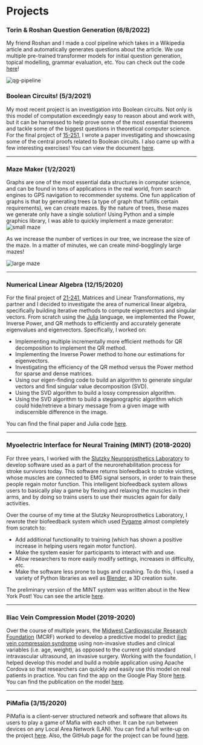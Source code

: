 # Projects

### Torin & Roshan Question Generation (6/8/2022)
My friend Roshan and I made a cool pipeline which takes in a Wikipedia article and automatically generates questions about the article. We use multiple pre-trained transformer models for initial question generation, topical modelling, grammar evaluation, etc. You can check out the code [here](https://github.com/TorinK2/TR-Question-Generation)!

![qg-pipeline](http://torink.me/SERVER/qg.png)


### Boolean Circuits! (5/3/2021)
My most recent project is an investigation into Boolean circuits. Not only is this model of computation exceedingly easy to reason about and work with, but it can be harnessed to help prove some of the most essential theorems and tackle some of the biggest questions in theoretical computer science. For the final project of [15-251](http://www.cs.cmu.edu/~15251/), I wrote a paper investigating and showcasing some of the central proofs related to Boolean circuits. I also came up with a few interesting exercises! You can view the document [here](http://torink.me/SERVER/Boolean%20Circuits!.pdf).
* * *
### Maze Maker (1/2/2021) 
Graphs are one of the most essential data structures in computer science, and can be found in tons of applications in the real world, from search engines to GPS navigation to recommender systems. One fun application of graphs is that by generating trees (a type of graph that fulfills certain requirements), we can create mazes. By the nature of trees, these mazes we generate only have a single solution! Using Python and a simple graphics library, I was able to quickly implement a maze generator:
![small maze](http://torink.me/images/small-maze.png)

As we increase the number of vertices in our tree, we increase the size of the maze. In a matter of minutes, we can create mind-bogglingly large mazes!

![large maze](http://torink.me/images/large-maze.png)

* * *
### Numerical Linear Algebra (12/15/2020)
For the final project of [21-241](http://coursecatalog.web.cmu.edu/schools-colleges/melloncollegeofscience/departmentofmathematicalsciences/courses/), Matrices and Linear Transformations, my partner and I decided to investigate the area of numerical linear algebra, specifically building iterative methods to compute eigenvectors and singular vectors. From scratch using the [Julia](https://docs.julialang.org/en/v1/) language, we implemented the Power, Inverse Power, and QR methods to efficiently and accurately generate eigenvalues and eigenvectors. Specifically, I worked on:
* Implementing multiple incrementally more efficient methods for QR decomposition to implement the QR method.
* Implementing the Inverse Power method to hone our estimations for eigenvectors.
* Investigating the efficiency of the QR method versus the Power method for sparse and dense matrices.
* Using our eigen-finding code to build an algorithm to generate singular vectors and find singular value decomposition (SVD).
* Using the SVD algorithm to build a lossy compression algorithm.
* Using the SVD algorithm to build a steganographic algorithm which could hide/retrieve a binary message from a given image with indiscernible difference in the image.

You can find the final paper and Julia code [here](http://torink.me/SERVER/eigenfinding.pdf).

* * *
### Myoelectric Interface for Neural Training (MINT) (2018-2020)
For three years, I worked with the [Slutzky Neuroprosthetics Laboratory](https://sites.northwestern.edu/slutzkylab/) to develop software used as a part of the  neurorehabilitation process for stroke survivors today.  This software returns biofeedback to stroke victims, whose muscles are connected to EMG signal sensors, in order to train these people regain motor function. This intelligent biofeedback system allows users to basically play a game by flexing and relaxing the muscles in their arms, and by doing so trains users to use their muscles again for daily activities.

Over the course of my time at the Slutzky Neuroprosthetics Laboratory, I rewrote their biofeedback system which used [Pygame](https://www.pygame.org/news) almost completely from scratch to:
* Add additional functionality to training (which has shown a positive increase in helping users regain motor function).
* Make the system easier for participants to interact with and use.
* Allow researchers to more easily modify settings, increases in difficulty, etc.
* Make the software less prone to bugs and crashing.
To do this, I used a variety of Python libraries as well as [Blender](https://www.blender.org/), a 3D creation suite.

The preliminary version of the MINT system was written about in the New York Post! You can see the article [here](https://nypost.com/2019/03/20/this-video-game-helps-stroke-victims-regain-movement/).

* * *
### Iliac Vein Compression Model (2019-2020)
Over the course of multiple years, the [Midwest Cardiovascular Research Foundation](http://www.mcrfmd.com/) (MCRF) worked to develop a predictive model to predict [iliac vein compression syndrome](https://www.ncbi.nlm.nih.gov/pmc/articles/PMC4663376/) using non-invasive studies and clinical variables (i.e. age, weight), as opposed to the current gold standard intravascular ultrasound, an invasive surgery. Working with the foundation, I helped develop this model and build a mobile application using Apache Cordova so that researchers can quickly and easily use this model on real patients in practice. You can find the app on the Google Play Store [here](https://play.google.com/store/apps/details?id=com.mcrfmd.iliac&hl=en_US&gl=US). You can find the publication on the model [here](https://pubmed.ncbi.nlm.nih.gov/33385981/).
* * *
### PiMafia (3/15/2020)
PiMafia is a client-server structured network and software that allows its users to play a game of Mafia with each other. It can be run between devices on any Local Area Network (LAN). You can find a full write-up on the project [here](https://torink2.github.io/pimafia.html). Also, the GitHub page for the project can be found [here](https://github.com/TorinK2/PiMafia).
<!--stackedit_data:
eyJoaXN0b3J5IjpbLTE2MzQzOTk5OTAsMTUwMzkyMDMxOCwtMT
gwMDE5MTUxMSwxODAyMzg1NDgzLC02ODg4OTI4MzksLTE1MjU3
MDg5MzMsLTE3NDMyMTQ0MzcsLTE1Njg3MDczNTEsLTE0ODgyMD
cwOTksLTE0Nzg4MjMyMjcsLTk2OTkyODYyMywtMjA1NTQyMzI1
MCwxNjMzMDU3MzAyLDEwMjI3OTE0MDIsMTIwNTE2NzIxLC0xNz
g5NjUxOTYzXX0=
-->